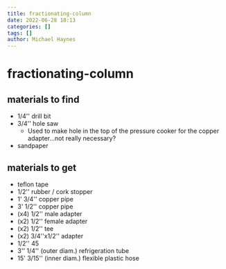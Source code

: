 ```yaml
---
title: fractionating-column
date: 2022-06-28 18:13
categories: []
tags: []
author: Michael Haynes
---
```


# fractionating-column

## materials to find
* 1/4'' drill bit
* 3/4'' hole saw
    * Used to make hole in the top of the pressure cooker for the copper adapter...not really necessary?
* sandpaper

## materials to get
* teflon tape
* 1/2'' rubber / cork stopper
* 1' 3/4'' copper pipe
* 3' 1/2'' copper pipe
* (x4) 1/2'' male adapter
* (x2) 1/2'' female adapter
* (x2) 1/2'' tee
* (x2) 3/4''x1/2'' adapter
* 1/2'' 45
* 3'' 1/4'' (outer diam.) refrigeration tube
* 15' 3/15'' (inner diam.) flexible plastic hose

